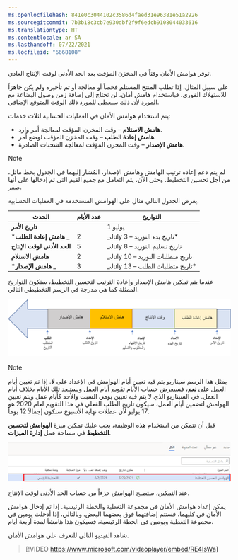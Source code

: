 ```yaml
---
ms.openlocfilehash: 841e0c3044102c3586d4faed31e96381e51a2926
ms.sourcegitcommit: 7b3b18c3cb7e930dbf2f9f6edcb9108044033616
ms.translationtype: HT
ms.contentlocale: ar-SA
ms.lasthandoff: 07/22/2021
ms.locfileid: "6668108"
---
```

توفر هوامش الأمان وقتاً في المخزن المؤقت بعد الحد الأدنى لوقت الإنتاج العادي. 

على سبيل المثال، إذا تطلب المنتج المستلم فحصاً أو معالجة أو تم تأخيره ولم يكن جاهزاً للاستهلاك الفوري، فباستخدام هامش أمان، لن تحتاج إلى إضافة زمن وصول البضاعة مع المورد لأن ذلك سيعطي للمورد ذلك الوقت المتوقع الإضافي. 

يتم استخدام هوامش الأمان في العمليات الحسابية لثلاث خدمات:

- **هامش الاستلام** – وقت المخزن المؤقت لمعالجة أمر وارد.
- **هامش إعادة الطلب** – وقت المخزن المؤقت لوضع أمر.
- **هامش الإصدار** – وقت المخزن المؤقت لمعالجة الشحنات الصادرة.

> [!NOTE]
> لم يتم دعم إعادة ترتيب الهامش وهامش الإصدار، المُشار إليهما في الجدول بخط مائل، من أجل تحسين التخطيط. وحتى الآن، يتم التعامل مع جميع القيم التي تم إدخالها على أنها صفر.

يعرض الجدول التالي مثال على الهوامش المستخدمة في العمليات الحسابية.

| **الحدث** | **عدد الأيام** | **التواريخ** |
 | ------------- | ------------- |------------- |
 | **تاريخ الأمر** |   | 1 يوليو|
 | ***هامش إعادة الطلب** _ | 2 | _July 3 – تاريخ بدء التوريد* |
| **الحد الأدنى لوقت الإنتاج** | 5 | _July 8 – تاريخ تسليم التوريد |
| **هامش الاستلام** | 2 | _July 10 – تاريخ متطلبات التوريد |
| ***هامش الإصدار** _ | 3 | _July 13 – تاريخ متطلبات الطلب* |



عندما يتم تمكين هامش الإصدار وإعادة الترتيب لتحسين التخطيط، ستكون التواريخ الممثلة كما هي مدرجة في الرسم التخطيطي التالي. 

![الرسم التخطيطي للمخطط الزمني من تاريخ الأمر إلى تاريخ الطلب.](../media/safety-margins-c.png)


> [!NOTE]
> يمثل هذا الرسم سيناريو يتم فيه تعيين أيام الهوامش في الإعداد على **لا**. إذا تم تعيين أيام العمل على **نعم**، فسيعرض حساب الأيام تقويم أيام العمل ويستبعد تلك الأيام بخلاف أيام العمل. في السيناريو الذي لا يتم فيه تعيين يومي السبت والأحد كأيام عمل ويتم تعيين الهوامش لتضمين أيام العمل، سيكون تاريخ الطلب الفعلي في هذا التقويم لعام 2020 هو 17 يوليو لأن عطلات نهاية الأسبوع ستكون إجمالاً 12 يوماً. 

قبل أن تتمكن من استخدام هذه الوظيفة، يجب عليك تمكين ميزة **الهوامش لتحسين التخطيط** في مساحة عمل **إدارة الميزات**.

![ لقطة شاشة لصفحة إدارة الميزات.](../media/safety-margins-feature-ssm.png)


عند التمكين، ستصبح الهوامش جزءاً من حساب الحد الأدنى لوقت الإنتاج. 

يمكن إعداد هوامش الأمان في مجموعة التغطية والخطة الرئيسية. إذا تم إدخال هوامش الأمان في كليهما، فستتم إضافتهما فوق بعضهما البعض. وبالتالي، إذا أدخلت يومين في مجموعة التغطية ويومين في الخطة الرئيسية، فسيكون هذا هامشاً لمدة أربعة أيام.


شاهد الفيديو التالي للتعرف على هوامش الأمان.

 > [!VIDEO https://www.microsoft.com/videoplayer/embed/RE4IsWa]


